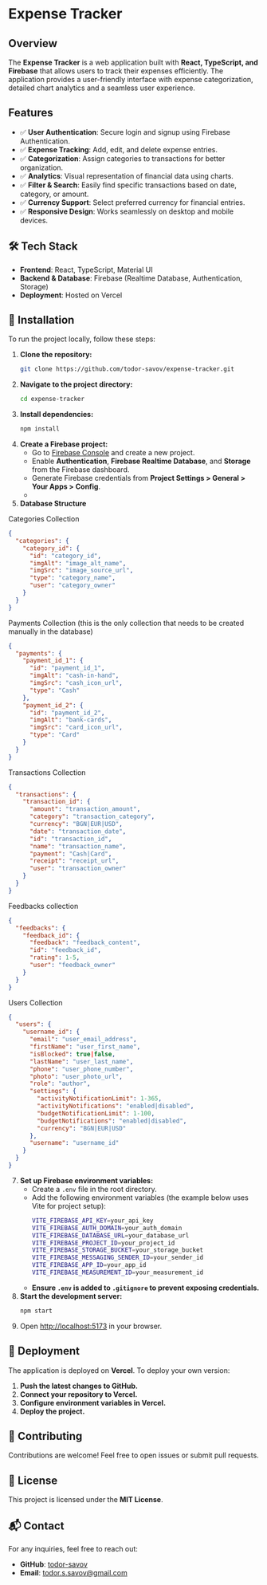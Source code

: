 # Expense Tracker

## Overview
The **Expense Tracker** is a web application built with **React, TypeScript, and Firebase** that allows users to track their expenses efficiently. The application provides a user-friendly interface with expense categorization, detailed chart analytics and a seamless user experience.

## Features
- ✅ **User Authentication**: Secure login and signup using Firebase Authentication.
- ✅ **Expense Tracking**: Add, edit, and delete expense entries.
- ✅ **Categorization**: Assign categories to transactions for better organization.
- ✅ **Analytics**: Visual representation of financial data using charts.
- ✅ **Filter & Search**: Easily find specific transactions based on date, category, or amount.
- ✅ **Currency Support**: Select preferred currency for financial entries.
- ✅ **Responsive Design**: Works seamlessly on desktop and mobile devices.

## 🛠 Tech Stack
- **Frontend**: React, TypeScript, Material UI
- **Backend & Database**: Firebase (Realtime Database, Authentication, Storage)
- **Deployment**: Hosted on Vercel

## 🚀 Installation
To run the project locally, follow these steps:

1. **Clone the repository:**
   ```sh
   git clone https://github.com/todor-savov/expense-tracker.git
   ```
2. **Navigate to the project directory:**
   ```sh
   cd expense-tracker
   ```
3. **Install dependencies:**
   ```sh
   npm install
   ```
4. **Create a Firebase project:**
   - Go to [Firebase Console](https://console.firebase.google.com/) and create a new project.
   - Enable **Authentication**, **Firebase Realtime Database**, and **Storage** from the Firebase dashboard.
   - Generate Firebase credentials from **Project Settings > General > Your Apps > Config**.
   - 
5. **Database Structure**

Categories Collection
```json
{
  "categories": {
    "category_id": {
      "id": "category_id",
      "imgAlt": "image_alt_name",
      "imgSrc": "image_source_url",
      "type": "category_name",
      "user": "category_owner"
    }
  }
}
```

Payments Collection (this is the only collection that needs to be created manually in the database)
```json
{
  "payments": {
    "payment_id_1": {
      "id": "payment_id_1",
      "imgAlt": "cash-in-hand",
      "imgSrc": "cash_icon_url",
      "type": "Cash"
    },
    "payment_id_2": {
      "id": "payment_id_2",
      "imgAlt": "bank-cards",
      "imgSrc": "card_icon_url",
      "type": "Card"
    }
  }
}
```

Transactions Collection
```json
{
  "transactions": {
    "transaction_id": {
      "amount": "transaction_amount",
      "category": "transaction_category",
      "currency": "BGN|EUR|USD",
      "date": "transaction_date",
      "id": "transaction_id",
      "name": "transaction_name",
      "payment": "Cash|Card",
      "receipt": "receipt_url",
      "user": "transaction_owner"
    }
  }
}
```

Feedbacks collection
```json
{
  "feedbacks": {
    "feedback_id": {
      "feedback": "feedback_content",
      "id": "feedback_id",
      "rating": 1-5,
      "user": "feedback_owner"
    }
  }
}
```

Users Collection
```json
{
  "users": {
    "username_id": {
      "email": "user_email_address",
      "firstName": "user_first_name",
      "isBlocked": true|false,
      "lastName": "user_last_name",
      "phone": "user_phone_number",
      "photo": "user_photo_url",
      "role": "author",
      "settings": {
        "activityNotificationLimit": 1-365,
        "activityNotifications": "enabled|disabled",
        "budgetNotificationLimit": 1-100,
        "budgetNotifications": "enabled|disabled",
        "currency": "BGN|EUR|USD"
      },
      "username": "username_id"
    }
  }
}
```

7. **Set up Firebase environment variables:**
   - Create a `.env` file in the root directory.
   - Add the following environment variables (the example below uses Vite for project setup):
     ```sh
     VITE_FIREBASE_API_KEY=your_api_key
     VITE_FIREBASE_AUTH_DOMAIN=your_auth_domain
     VITE_FIREBASE_DATABASE_URL=your_database_url
     VITE_FIREBASE_PROJECT_ID=your_project_id
     VITE_FIREBASE_STORAGE_BUCKET=your_storage_bucket
     VITE_FIREBASE_MESSAGING_SENDER_ID=your_sender_id
     VITE_FIREBASE_APP_ID=your_app_id
     VITE_FIREBASE_MEASUREMENT_ID=your_measurement_id
     ```
   - **Ensure `.env` is added to `.gitignore` to prevent exposing credentials.**
8. **Start the development server:**
   ```sh
   npm start
   ```
9. Open [http://localhost:5173](http://localhost:5173) in your browser.

## 🚢 Deployment
The application is deployed on **Vercel**. To deploy your own version:

1. **Push the latest changes to GitHub.**
2. **Connect your repository to Vercel.**
3. **Configure environment variables in Vercel.**
4. **Deploy the project.**

## 🤝 Contributing
Contributions are welcome! Feel free to open issues or submit pull requests.

## 📜 License
This project is licensed under the **MIT License**.

## 📬 Contact
For any inquiries, feel free to reach out:
- **GitHub**: [todor-savov](https://github.com/todor-savov)
- **Email**: [todor.s.savov@gmail.com](mailto:todor.s.savov@gmail.com)
